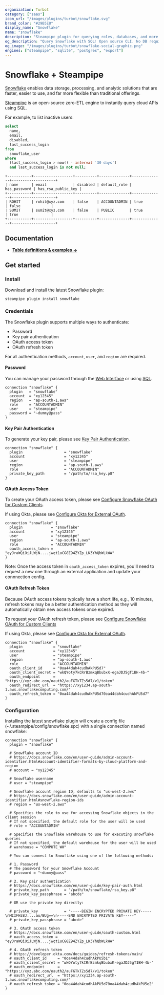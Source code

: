 ```yaml
---
organization: Turbot
category: ["saas"]
icon_url: "/images/plugins/turbot/snowflake.svg"
brand_color: "#29B5E8"
display_name: "Snowflake"
name: "snowflake"
description: "Steampipe plugin for querying roles, databases, and more from Snowflake."
og_description: "Query Snowflake with SQL! Open source CLI. No DB required."
og_image: "/images/plugins/turbot/snowflake-social-graphic.png"
engines: ["steampipe", "sqlite", "postgres", "export"]
---
```


# Snowflake + Steampipe

[Snowflake](https://app.snowflake.com/) enables data storage, processing, and analytic solutions that are faster, easier to use, and far more flexible than traditional offerings.

[Steampipe](https://steampipe.io) is an open-source zero-ETL engine to instantly query cloud APIs using SQL.

For example, to list inactive users:

```sql
select
  name,
  email,
  disabled,
  last_success_login
from
  snowflake_user
where
  (last_success_login > now() - interval '30 days')
  and last_success_login is not null;
```

```
+-----------+------------------+----------+--------------+--------------+--------------------+
| name      | email            | disabled | default_role | has_password | has_rsa_public_key |
+-----------+------------------+----------+--------------+--------------+--------------------+
| ROHIT     | rohit@xyz.com    | false    | ACCOUNTADMIN | true         | false              |
| SUMIT     | sumit@xyz.com    | false    | PUBLIC       | true         | true               |
+-----------+------------------+----------+--------------+--------------+--------------------+
```

## Documentation

- **[Table definitions & examples →](/plugins/turbot/snowflake/tables)**

## Get started

### Install

Download and install the latest Snowflake plugin:

```bash
steampipe plugin install snowflake
```

### Credentials

The Snowflake plugin supports multiple ways to authenticate:

- Password
- Key pair authentication
- OAuth access token
- OAuth refresh token

For all authentication methods, `account`, `user`, and `region` are required.

#### Password

You can manage your password through the [Web Interface](https://docs.snowflake.com/en/user-guide/admin-user-management.html#using-the-web-interface) or using [SQL](https://docs.snowflake.com/en/user-guide/admin-user-management.html#using-sql).

```hcl
connection "snowflake" {
  plugin   = "snowflake"
  account  = "xy12345"
  region   = "ap-south-1.aws"
  role     = "ACCOUNTADMIN"
  user     = "steampipe"
  password = "~dummy@pass"
}
```

#### Key Pair Authentication

To generate your key pair, please see [Key Pair Authentication](https://docs.snowflake.com/en/user-guide/key-pair-auth.html).

```hcl
connection "snowflake" {
  plugin                   = "snowflake"
  account                  = "xy12345"
  user                     = "steampipe"
  region                   = "ap-south-1.aws"
  role                     = "ACCOUNTADMIN"
  private_key_path         = "/path/to/rsa_key.p8"
}

```

#### OAuth Access Token

To create your OAuth access token, please see [Configure Snowflake OAuth for Custom Clients](https://docs.snowflake.com/en/user-guide/oauth-custom.html).

If using Okta, please see [Configure Okta for External OAuth](https://docs.snowflake.com/en/user-guide/oauth-okta.html#label-ext-oauth-integration-okta).

```hcl
connection "snowflake" {
  plugin             = "snowflake"
  account            = "xy12345"
  user               = "steampipe"
  region             = "ap-south-1.aws"
  role               = "ACCOUNTADMIN"
  oauth_access_token = "eyJraWQiOiJLWjN....jwqt1uCG8Z94ZYZp_LK3YhQbWLkWA"
}
```

Note: Once the access token in `oauth_access_token` expires, you'll need to request a new one through an external application and update your connnection config.

#### OAuth Refresh Token

Because OAuth access tokens typically have a short life, e.g., 10 minutes, refresh tokens may be a better authentication method as they will automatically obtain new access tokens once expired.

To request your OAuth refresh token, please see [Configure Snowflake OAuth for Custom Clients](https://docs.snowflake.com/en/user-guide/oauth-custom.html)

If using Okta, please see [Configure Okta for External OAuth](https://docs.snowflake.com/en/user-guide/oauth-okta.html#label-ext-oauth-integration-okta).

```hcl
connection "snowflake" {
  plugin              = "snowflake"
  account             = "xy12345"
  user                = "steampipe"
  region              = "ap-south-1.aws"
  role                = "ACCOUNTADMIN"
  oauth_client_id     = "0oa44dah4cudhAkPU5d7"
  oauth_client_secret = "wkQYoty7kCRrBzmkqBbubxK-egaJDJ5gT1BH-4b-"
  oauth_endpoint      = "https://xyz.abc.com/oauth2/auFGTkTZs5d7/v1/token"
  oauth_redirect_url  = "https://xy1234.ap-south-1.aws.snowflakecomputing.com/"
  oauth_refresh_token = "0oa44dah4cudhAkPU5d70oa44dah4cudhAkPU5d7"
}
```

### Configuration

Installing the latest snowflake plugin will create a config file (~/.steampipe/config/snowflake.spc) with a single connection named snowflake:

```hcl
connection "snowflake" {
  plugin = "snowflake"

  # Snowflake account ID
  # https://docs.snowflake.com/en/user-guide/admin-account-identifier.html#account-identifier-formats-by-cloud-platform-and-region
  # account = "xy12345"

  # Snowflake username
  # user = "steampipe"

  # Snowflake account region ID, defaults to "us-west-2.aws"
  # https://docs.snowflake.com/en/user-guide/admin-account-identifier.html#snowflake-region-ids
  # region = "us-west-2.aws"

  # Specifies the role to use for accessing Snowflake objects in the client session
  # If not specified, the default role for the user will be used
  # role = "ACCOUNTADMIN"

  # Specifies the Snowflake warehouse to use for executing snowflake queries
  # If not specified, the default warehouse for the user will be used
  # warehouse = "COMPUTE_WH"

  # You can connect to Snowflake using one of the following methods:

  # 1. Password
  # The password for your Snowflake Account
  # password = "~dummy@pass"

  # 2. Key pair authentication
  # https://docs.snowflake.com/en/user-guide/key-pair-auth.html
  # private_key_path       = "/path/to/snowflake/rsa_key.p8"
  # private_key_passphrase = "abcde"

  # OR use the private key directly:

  # private_key            = "-----BEGIN ENCRYPTED PRIVATE KEY-----\nMIIFHzBJ....au/BUg==\n-----END ENCRYPTED PRIVATE KEY-----"
  # private_key_passphrase = "abcde"

  # 3. OAuth access token
  # https://docs.snowflake.com/en/user-guide/oauth-custom.html
  # oauth_access_token = "eyJraWQiOiJLWjN....jwqt1uCG8Z94ZYZp_LK3YhQbWLkWA"

  # 4. OAuth refresh token
  # https://developer.okta.com/docs/guides/refresh-tokens/main/
  # oauth_client_id     = "0oa44dah4cudhAkPU5b1"
  # oauth_client_secret = "wkQYoty7kCRrBzmkqBbubxK-egaJDJ5gT1BH-4b-"
  # oauth_endpoint      = "https://xyz.abc.com/oauth2/auFGTkTZs5d7/v1/token"
  # oauth_redirect_url  = "https://xy1234.ap-south-1.aws.snowflakecomputing.com/"
  # oauth_refresh_token = "0oa44dah4cudhAkPU5d70oa44dah4cudhAkPU5e2"
}
```


